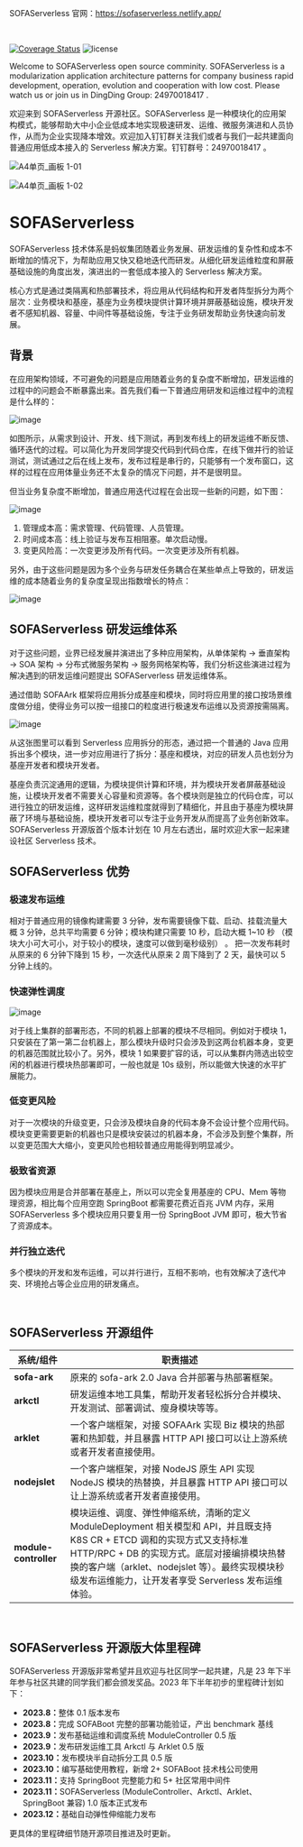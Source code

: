 SOFAServerless 官网：https://sofaserverless.netlify.app/

<br/>

[![Coverage Status](https://codecov.io/gh/sofastack/sofa-serverless/branch/master/graph/badge.svg)](https://codecov.io/gh/sofastack/sofa-serverless/branch/master/graph/badge.svg)
![license](https://img.shields.io/badge/license-Apache--2.0-green.svg)

[//]: # (![maven]&#40;https://img.shields.io/nexus/r/https/oss.sonatype.org/com.alipay.sofa/sofa-ark-all.svg&#41;)

Welcome to SOFAServerless open source comminity. SOFAServerless is a modularization application architecture patterns for company business rapid development, operation, evolution and cooperation with low cost. Please watch us or join us in DingDing Group: 24970018417 .

欢迎来到 SOFAServerless 开源社区。SOFAServerless 是一种模块化的应用架构模式，能够帮助大中小企业低成本地实现极速研发、运维、微服务演进和人员协作，从而为企业实现降本增效。欢迎加入钉钉群关注我们或者与我们一起共建面向普通应用低成本接入的 Serverless 解决方案。钉钉群号：24970018417 。


![A4单页_画板 1-01](https://github.com/sofastack/sofa-serverless/assets/101314559/152a0669-2d90-405c-8d5c-fd8c8d901ca0)

![A4单页_画板 1-02](https://github.com/sofastack/sofa-serverless/assets/101314559/4e28eecd-0e73-4b7c-a1e4-61337b188f47)

# SOFAServerless
SOFAServerless 技术体系是蚂蚁集团随着业务发展、研发运维的复杂性和成本不断增加的情况下，为帮助应用又快又稳地迭代而研发。从细化研发运维粒度和屏蔽基础设施的角度出发，演进出的一套低成本接入的 Serverless 解决方案。

核心方式是通过类隔离和热部署技术，将应用从代码结构和开发者阵型拆分为两个层次：业务模块和基座，基座为业务模块提供计算环境并屏蔽基础设施，模块开发者不感知机器、容量、中间件等基础设施，专注于业务研发帮助业务快速向前发展。

## 背景
在应用架构领域，不可避免的问题是应用随着业务的复杂度不断增加，研发运维的过程中的问题会不断暴露出来。首先我们看一下普通应用研发和运维过程中的流程是什么样的：

![image](https://user-images.githubusercontent.com/101314559/172528801-065a18ee-3ce7-46b9-9b78-3f66f9955c97.png)

如图所示，从需求到设计、开发、线下测试，再到发布线上的研发运维不断反馈、循环迭代的过程。可以简化为开发同学提交代码到代码仓库，在线下做并行的验证测试，测试通过之后在线上发布，发布过程是串行的，只能够有一个发布窗口，这样的过程在应用体量业务还不太复杂的情况下问题，并不是很明显。

但当业务复杂度不断增加，普通应用迭代过程在会出现一些新的问题，如下图：

![image](https://user-images.githubusercontent.com/101314559/172525833-311229f1-c631-4170-a16d-1e6d7550b6bc.png)

1. 管理成本高：需求管理、代码管理、人员管理。
2. 时间成本高：线上验证与发布互相阻塞。单次启动慢。
3. 变更风险高：一次变更涉及所有代码。一次变更涉及所有机器。

另外，由于这些问题是因为多个业务与研发任务耦合在某些单点上导致的，研发运维的成本随着业务的复杂度呈现出指数增长的特点：

![image](https://user-images.githubusercontent.com/101314559/172529176-882bd36b-05a6-4450-aa53-24ef64a7e326.png)

## SOFAServerless 研发运维体系
对于这些问题，业界已经发展并演进出了多种应用架构，从单体架构 -> 垂直架构 -> SOA 架构 -> 分布式微服务架构 -> 服务网格架构等，我们分析这些演进过程为解决遇到的研发运维问题提出 SOFAServerless 研发运维体系。

通过借助 SOFAArk 框架将应用拆分成基座和模块，同时将应用里的接口按场景维度做分组，使得业务可以按一组接口的粒度进行极速发布运维以及资源按需隔离。

![image](https://user-images.githubusercontent.com/101314559/172529808-e09349c2-ff07-4431-8f5b-a1786cd0cfe5.png)

从这张图里可以看到 Serverless 应用拆分的形态，通过把一个普通的 Java 应用拆出多个模块，进一步对应用进行了拆分：基座和模块，对应的研发人员也划分为基座开发者和模块开发者。

基座负责沉淀通用的逻辑，为模块提供计算和环境，并为模块开发者屏蔽基础设施，让模块开发者不需要关心容量和资源等。各个模块则是独立的代码仓库，可以进行独立的研发运维，这样研发运维粒度就得到了精细化，并且由于基座为模块屏蔽了环境与基础设施，模块开发者可以专注于业务开发从而提高了业务创新效率。SOFAServerless 开源版首个版本计划在 10 月左右透出，届时欢迎大家一起来建设社区 Serverless 技术。

## SOFAServerless 优势
### 极速发布运维
相对于普通应用的镜像构建需要 3 分钟，发布需要镜像下载、启动、挂载流量大概 3 分钟，总共平均需要 6 分钟；模块构建只需要 10 秒，启动大概 1~10 秒 （模块大小可大可小，对于较小的模块，速度可以做到毫秒级别） 。
把一次发布耗时从原来的 6 分钟下降到 15 秒，一次迭代从原来 2 周下降到了 2 天，最快可以 5 分钟上线的。

### 快速弹性调度
![image](https://github.com/sofastack/sofa-serverless/assets/13743483/f61807e7-f4b5-4078-b9ba-978461f41701)

对于线上集群的部署形态，不同的机器上部署的模块不尽相同。例如对于模块 1，只安装在了第一第二台机器上，那么模块升级时只会涉及到这两台机器本身，变更的机器范围就比较小了。另外，模块 1 如果要扩容的话，可以从集群内筛选出较空闲的机器进行模块热部署即可，一般也就是 10s 级别，所以能做大快速的水平扩展能力。

### 低变更风险
对于一次模块的升级变更，只会涉及模块自身的代码本身不会设计整个应用代码。模块变更需要更新的机器也只是模块安装过的机器本身，不会涉及到整个集群，所以变更范围大大缩小，变更风险也相较普通应用能得到明显减少。

### 极致省资源
因为模块应用是合并部署在基座上，所以可以完全复用基座的 CPU、Mem 等物理资源，相比每个应用空跑 SpringBoot 都需要花费近百兆 JVM 内存，采用 SOFAServerless 多个模块应用只要复用一份 SpringBoot JVM 即可，极大节省了资源成本。

### 并行独立迭代
多个模块的开发和发布运维，可以并行进行，互相不影响，也有效解决了迭代冲突、环境抢占等企业应用的研发痛点。

<br/>

## SOFAServerless 开源组件

|  系统/组件   | 职责描述  |
|  ----  | ----  |
| <b>sofa-ark</b>  | 原来的 sofa-ark 2.0 Java 合并部署与热部署框架。 |
| <b>arkctl</b>  | 研发运维本地工具集，帮助开发者轻松拆分合并模块、开发测试、部署调试、瘦身模块等等。 |
| <b>arklet</b>  | 一个客户端框架，对接 SOFAArk 实现 Biz 模块的热部署和热卸载，并且暴露 HTTP API 接口可以让上游系统或者开发者直接使用。 |
| <b>nodejslet</b>  | 一个客户端框架，对接 NodeJS 原生 API 实现 NodeJS 模块的热替换，并且暴露 HTTP API 接口可以让上游系统或者开发者直接使用。 |
| <b>module-controller</b> | 模块运维、调度、弹性伸缩系统，清晰的定义 ModuleDeployment 相关模型和 API，并且既支持 K8S CR + ETCD 调和的实现方式又支持标准 HTTP/RPC + DB 的实现方式。底层对接编排模块热替换的客户端（arklet、nodejslet 等）。最终实现模块秒级发布运维能力，让开发者享受 Serverless 发布运维体验。 |

<br/>

## SOFAServerless 开源版大体里程碑

SOFAServerless 开源版非常希望并且欢迎与社区同学一起共建，凡是 23 年下半年参与社区共建的同学我们都会颁发奖品。2023 年下半年初步的里程碑计划如下：

- <b>2023.8：</b>整体 0.1 版本发布
- <b>2023.8：</b>完成 SOFABoot 完整的部署功能验证，产出 benchmark 基线
- <b>2023.9：</b>发布基础运维和调度系统 ModuleController 0.5 版
- <b>2023.9：</b>发布研发运维工具 Arkctl 与 Arklet 0.5 版
- <b>2023.10：</b>发布模块半自动拆分工具 0.5 版
- <b>2023.10：</b>编写基础使用教程，新增 2+ SOFABoot 技术栈公司使用
- <b>2023.11：</b>支持 SpringBoot 完整能力和 5+ 社区常用中间件
- <b>2023.11：</b>SOFAServerless (ModuleController、Arkctl、Arklet、SpringBoot 兼容) 1.0 版本正式发布
- <b>2023.12：</b>基础自动弹性伸缩能力发布

更具体的里程碑细节随开源项目推进及时更新。

